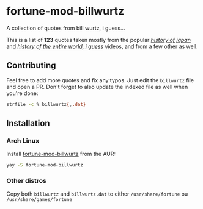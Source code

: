 # fortune-mod-billwurtz

A collection of quotes from bill wurtz, i guess...

This is a list of **123** quotes taken mostly from the popular *[history of japan](https://www.youtube.com/watch?v=Mh5LY4Mz15o)* and *[history of the entire world, i guess](https://www.youtube.com/watch?v=xuCn8ux2gbs)* videos, and from a few other as well.

## Contributing

Feel free to add more quotes and fix any typos. Just edit the `billwurtz` file and open a PR. Don't forget to also update the indexed file as well when you're done:

```bash
strfile -c % billwurtz{,.dat}
```

## Installation

### Arch Linux

Install [fortune-mod-billwurtz](https://aur.archlinux.org/packages/fortune-mod-billwurtz/) from the AUR:

```bash
yay -S fortune-mod-billwurtz
```

### Other distros

Copy both `billwurtz` and `billwurtz.dat` to either `/usr/share/fortune` ou `/usr/share/games/fortune`